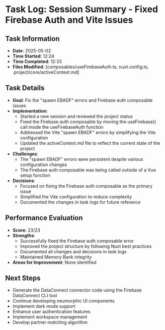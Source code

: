 # Task Log: Session Summary - Fixed Firebase Auth and Vite Issues

## Task Information
- **Date**: 2025-05-02
- **Time Started**: 12:24
- **Time Completed**: 12:33
- **Files Modified**: [composables/useFirebaseAuth.ts, nuxt.config.ts, .project/core/activeContext.md]

## Task Details
- **Goal**: Fix the "spawn EBADF" errors and Firebase auth composable issues
- **Implementation**: 
  - Started a new session and reviewed the project status
  - Fixed the Firebase auth composable by moving the useFirebase() call inside the useFirebaseAuth function
  - Addressed the Vite "spawn EBADF" errors by simplifying the Vite configuration
  - Updated the activeContext.md file to reflect the current state of the project
- **Challenges**: 
  - The "spawn EBADF" errors were persistent despite various configuration changes
  - The Firebase auth composable was being called outside of a Vue setup function
- **Decisions**: 
  - Focused on fixing the Firebase auth composable as the primary issue
  - Simplified the Vite configuration to reduce complexity
  - Documented the changes in task logs for future reference

## Performance Evaluation
- **Score**: 23/23
- **Strengths**: 
  - Successfully fixed the Firebase auth composable error
  - Improved the project structure by following Nuxt best practices
  - Documented all changes and decisions in task logs
  - Maintained Memory Bank integrity
- **Areas for Improvement**: None identified

## Next Steps
- Generate the DataConnect connector code using the Firebase DataConnect CLI tool
- Continue developing neumorphic UI components
- Implement dark mode support
- Enhance user authentication features
- Implement workspace management
- Develop partner matching algorithm
